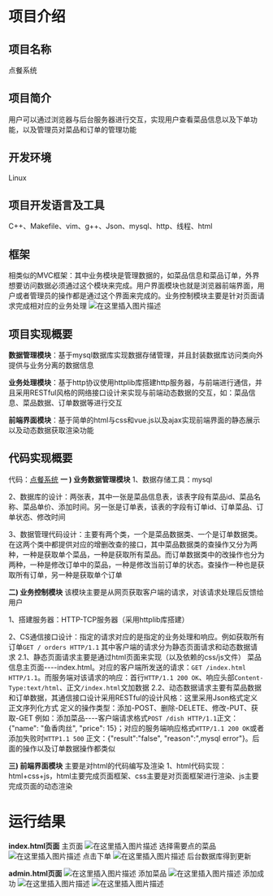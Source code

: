 # 项目介绍
## 项目名称
点餐系统
## 项目简介
用户可以通过浏览器与后台服务器进行交互，实现用户查看菜品信息以及下单功能，以及管理员对菜品和订单的管理功能
## 开发环境
Linux
## 项目开发语言及工具
C++、Makefile、vim、g++、Json、mysql、http、线程、html

## 框架
相类似的MVC框架：其中业务模块是管理数据的，如菜品信息和菜品订单，外界想要访问数据必须通过这个模块来完成。用户界面模块也就是浏览器前端界面，用户或者管理员的操作都是通过这个界面来完成的。业务控制模块主要是针对页面请求完成相对应的业务处理
![在这里插入图片描述](https://img-blog.csdnimg.cn/20210610130923709.png?x-oss-process=image/watermark,type_ZmFuZ3poZW5naGVpdGk,shadow_10,text_aHR0cHM6Ly9ibG9nLmNzZG4ubmV0L3FxXzQ0NDQzOTg2,size_16,color_FFFFFF,t_70)
## 项目实现概要
**数据管理模块**：基于mysql数据库实现数据存储管理，并且封装数据库访问类向外提供与业务分离的数据信息

**业务处理模块**：基于http协议使用httplib库搭建http服务器，与前端进行通信，并且采用RESTful风格的网络接口设计来实现与前端动态数据的交互，如：菜品信息、菜品数据、订单数据等进行交互

**前端界面模块**：基于简单的html与css和vue.js以及ajax实现前端界面的静态展示以及动态数据获取渲染功能
## 代码实现概要
代码：[点餐系统](https://github.com/BlackChg/project/tree/master/sys_order)
**一 ) 业务数据管理模块**
1、数据存储工具：mysql

2、数据库的设计：两张表，其中一张是菜品信息表，该表字段有菜品id、菜品名称、菜品单价、添加时间。另一张是订单表，该表的字段有订单id、订单菜品、订单状态、修改时间

3、数据管理代码设计：主要有两个类，一个是菜品数据类、一个是订单数据类。在这两个类中都提供对应的增删改查的接口，其中菜品数据类的查操作又分为两种，一种是获取单个菜品，一种是获取所有菜品。而订单数据类中的改操作也分为两种，一种是修改订单中的菜品，一种是修改当前订单的状态。查操作一种也是获取所有订单，另一种是获取单个订单

**二) 业务控制模块**
该模块主要是从网页获取客户端的请求，对该请求处理后反馈给用户

1、搭建服务器：HTTP-TCP服务器（采用httplib库搭建）

2、CS通信接口设计：指定的请求对应的是指定的业务处理和响应。例如获取所有订单`GET / orders HTTP/1.1`
其中客户端的请求分为静态页面请求和动态数据请求
2.1、静态页面请求主要是通过html页面来实现（以及依赖的css/js文件）
菜品信息主页面----index.html。对应的客户端所发送的请求：`GET /index.html HTTP/1.1`。而服务端对该请求的响应：首行`HTTP/1.1 200 OK`、响应头部`Content-Type:text/html`、正文`/index.html`文加数据
2.2、动态数据请求主要有菜品数据和订单数据，其通信接口设计采用RESTful的设计风格：这里采用Json格式定义正文序列化方式
定义的操作类型：添加-POST、删除-DELETE、修改-PUT、获取-GET
例如：添加菜品----客户端请求格式`POST /dish HTTP/1.1`正文：{"name": "鱼香肉丝", "price": 15}；对应的服务端响应格式`HTTP/1.1 200 OK`或者添加失败时`HTTP1.1 500` 正文：{"result":"false", "reason":",mysql error"}。后面的操作以及订单数据操作都类似

**三) 前端界面模块**
主要是对html的代码编写及渲染
1、html代码实现：html+css+js，html主要完成页面框架、css主要是对页面框架进行渲染、js主要完成页面的动态渲染

# 运行结果
**index.html页面**
主页面
![在这里插入图片描述](https://img-blog.csdnimg.cn/20210621221619239.png?x-oss-process=image/watermark,type_ZmFuZ3poZW5naGVpdGk,shadow_10,text_aHR0cHM6Ly9ibG9nLmNzZG4ubmV0L3FxXzQ0NDQzOTg2,size_16,color_FFFFFF,t_70)
选择需要点的菜品
![在这里插入图片描述](https://img-blog.csdnimg.cn/20210621221724816.png?x-oss-process=image/watermark,type_ZmFuZ3poZW5naGVpdGk,shadow_10,text_aHR0cHM6Ly9ibG9nLmNzZG4ubmV0L3FxXzQ0NDQzOTg2,size_16,color_FFFFFF,t_70)
点击下单
![在这里插入图片描述](https://img-blog.csdnimg.cn/20210621221807275.png?x-oss-process=image/watermark,type_ZmFuZ3poZW5naGVpdGk,shadow_10,text_aHR0cHM6Ly9ibG9nLmNzZG4ubmV0L3FxXzQ0NDQzOTg2,size_16,color_FFFFFF,t_70)
后台数据库得到更新

**admin.html页面**
![在这里插入图片描述](https://img-blog.csdnimg.cn/2021062122200338.png?x-oss-process=image/watermark,type_ZmFuZ3poZW5naGVpdGk,shadow_10,text_aHR0cHM6Ly9ibG9nLmNzZG4ubmV0L3FxXzQ0NDQzOTg2,size_16,color_FFFFFF,t_70)
添加菜品
![在这里插入图片描述](https://img-blog.csdnimg.cn/20210621222047174.png?x-oss-process=image/watermark,type_ZmFuZ3poZW5naGVpdGk,shadow_10,text_aHR0cHM6Ly9ibG9nLmNzZG4ubmV0L3FxXzQ0NDQzOTg2,size_16,color_FFFFFF,t_70)
添加成功
![在这里插入图片描述](https://img-blog.csdnimg.cn/20210621222107890.png?x-oss-process=image/watermark,type_ZmFuZ3poZW5naGVpdGk,shadow_10,text_aHR0cHM6Ly9ibG9nLmNzZG4ubmV0L3FxXzQ0NDQzOTg2,size_16,color_FFFFFF,t_70)
![在这里插入图片描述](https://img-blog.csdnimg.cn/20210621222126482.png?x-oss-process=image/watermark,type_ZmFuZ3poZW5naGVpdGk,shadow_10,text_aHR0cHM6Ly9ibG9nLmNzZG4ubmV0L3FxXzQ0NDQzOTg2,size_16,color_FFFFFF,t_70)
